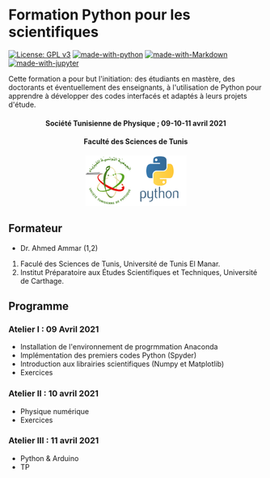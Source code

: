 # Formation Python pour les scientifiques

[![License: GPL v3](https://img.shields.io/badge/License-GPL%20v3-blue.svg)](https://www.gnu.org/licenses/gpl-3.0)
[![made-with-python](https://img.shields.io/badge/Made%20with-Python-yellow.svg)](https://www.python.org/)
[![made-with-Markdown](https://img.shields.io/badge/Made%20with-Markdown-red.svg)](http://commonmark.org)
[![made-with-jupyter](https://img.shields.io/badge/Made%20with-jupyter-orange.svg)](https://jupyter.org)


Cette formation a pour but l'initiation: des étudiants en mastère, des doctorants et éventuellement des enseignants, à l'utilisation de Python pour apprendre à développer des codes interfacés et adaptés à leurs projets d'étude. 

<center><h4>Société Tunisienne de Physique ; 09-10-11  avril 2021</h4></center>
<center><h4>Faculté des Sciences de Tunis</h4></center>
 <center>
 <img src="logo_python.png" width="200"
     height="100">
</center>

## Formateur

* Dr. Ahmed Ammar (1,2)

1. Faculé des Sciences de Tunis, Université de Tunis El Manar.
2. Institut Préparatoire aux Études Scientifiques et Techniques, Université de Carthage.

## Programme

### Atelier I : 09 Avril 2021

* Installation de l'environnement de progrmmation Anaconda
* Implémentation des premiers codes Python (Spyder)
* Introduction aux librairies scientifiques (Numpy et Matplotlib)
* Exercices

### Atelier II : 10 avril 2021

* Physique numérique
* Exercices


### Atelier III : 11 avril 2021

* Python & Arduino
* TP




